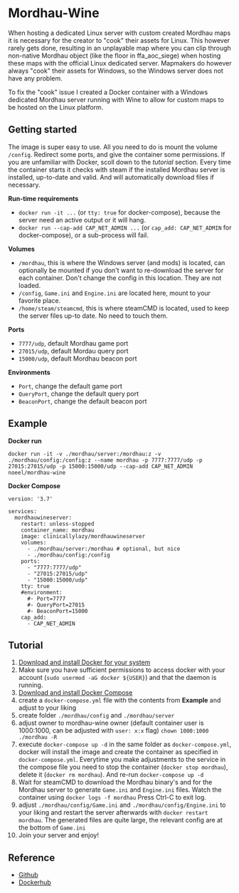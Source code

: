 # Mordhau-Wine

When hosting a dedicated Linux server with custom created Mordhau maps it is necessary for the creator to "cook" their assets for Linux. This however rarely gets done, resulting in an unplayable map where you can clip through non-native Mordhau object (like the floor in ffa_aoc_siege) when hosting these maps with the official Linux dedicated server. Mapmakers do however always "cook" their assets for Windows, so the Windows server does not have any problem.

To fix the "cook" issue I created a Docker container with a Windows dedicated Mordhau server running with Wine to allow for custom maps to be hosted on the Linux platform.

## Getting started

The image is super easy to use. All you need to do is mount the volume `/config`. Redirect some ports, and give the container some permissions. If you are unfamiliar with Docker, scoll down to the *tutorial* section.
Every time the container starts it checks with steam if the installed Mordhau server is installed, up-to-date and valid. And will automatically download files if necessary. 

**Run-time requirements**
- `docker run -it ...` (or `tty: true` for docker-compose), because the server need an active output or it will hang.
- `docker run --cap-add CAP_NET_ADMIN ...` (or `cap_add: CAP_NET_ADMIN` for docker-compose), or a sub-process will fail.

**Volumes**
- `/mordhau`, this is where the Windows server (and mods) is located, can optionally be mounted if you don't want to re-download the server for each container. Don't change the config in this location. They are not loaded.
- `/config`, `Game.ini` and `Engine.ini` are located here, mount to your favorite place.
- `/home/steam/steamcmd`, this is where steamCMD is located, used to keep the server files up-to date. No need to touch them.

**Ports**
- `7777/udp`, default Mordhau game port
- `27015/udp`, default Mordau query port
- `15000/udp`, default Mordhau beacon port

**Environments**
- `Port`, change the default game port
- `QueryPort`, change the default query port
- `BeaconPort`, change the default beacon port

## Example

**Docker run**

`docker run -it -v ./mordhau/server:/mordhau:z -v ./mordhau/config:/config:z --name mordhau -p 7777:7777/udp -p 27015:27015/udp -p 15000:15000/udp --cap-add CAP_NET_ADMIN noeel/mordhau-wine`

**Docker Compose**
```
version: '3.7'

services:
  mordhauwineserver:
    restart: unless-stopped
    container_name: mordhau
    image: clinicallylazy/mordhauwineserver
    volumes:
      - ./mordhau/server:/mordhau # optional, but nice
      - ./mordhau/config:/config
    ports:
      - "7777:7777/udp"
      - "27015:27015/udp"
      - "15000:15000/udp"
    tty: true
    #environment:
      #- Port=7777
      #- QueryPort=27015
      #- BeaconPort=15000
    cap_add:
      - CAP_NET_ADMIN
```

## Tutorial

1. [Download and install Docker for your system](https://docs.docker.com/engine/install/)
2. Make sure you have sufficient permissions to access docker with your account (`sudo usermod -aG docker ${USER}`) and that the daemon is running.
3. [Download and install Docker Compose](https://docs.docker.com/compose/install/)
4. create a `docker-compose.yml` file with the contents from **Example** and adjust to your liking
5. create folder `./mordhau/config` and `./mordhau/server`
6. adjust owner to mordhau-wine owner (default container user is 1000:1000, can be adjusted with `user: x:x` flag) `chown 1000:1000 ./mordhau -R`
7. execute `docker-compose up -d` in the same folder as `docker-compose.yml`, docker will install the image and create the container as specified in `docker-compose.yml`. Everytime you make adjustments to the service in the compose file you need to stop the container (`docker stop mordhau`), delete it (`docker rm mordhau`). And re-run `docker-compose up -d`
8. Wait for steamCMD to download the Mordhau binary's and for the Mordhau server to generate `Game.ini` and `Engine.ini` files. Watch the container using `docker logs -f mordhau` Press Ctrl-C to exit log.
9. adjust `./mordhau/config/Game.ini` and `./mordhau/config/Engine.ini` to your liking and restart the server afterwards with `docker restart mordhau`. The generated files are quite large, the relevant config are at the bottom of `Game.ini`
10. Join your server and enjoy!

## Reference
- [Github](https://github.com/NoeelMoeskops/Mordhau-Wine)
- [Dockerhub](https://hub.docker.com/r/noeel/mordhau-wine)
